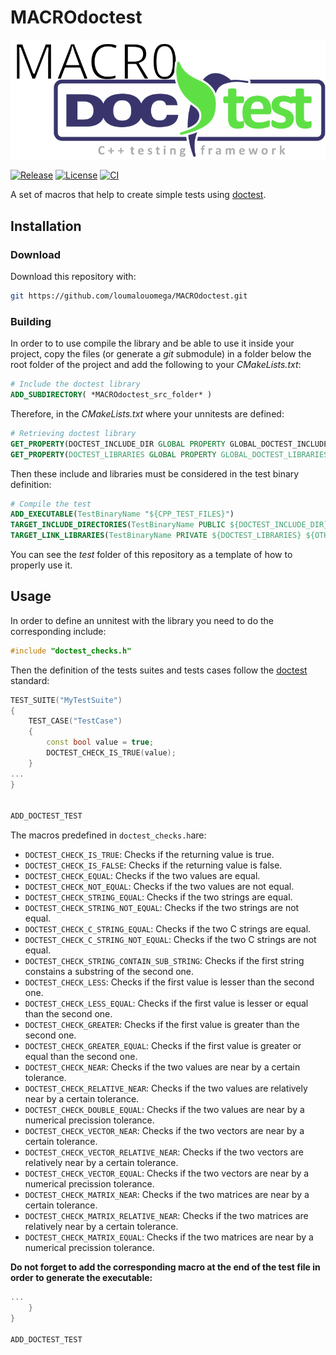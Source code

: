 # MACROdoctest

![](docs/logo.svg)

[![Release][release-image]][releases] [![License][license-image]][license] [![CI](https://github.com/loumalouomega/MACROdoctest/actions/workflows/ci.yml/badge.svg)](https://github.com/loumalouomega/MACROdoctest/actions/workflows/ci.yml)

[release-image]: https://img.shields.io/badge/release-1.0-green.svg?style=flat
[releases]: https://github.com/loumalouomega/MACROdoctest/releases

[license-image]: https://img.shields.io/badge/license-MIT-blue.svg?style=flat
[license]: https://github.com/loumalouomega/MACROdoctest/blob/main/LICENSE

A set of macros that help to create simple tests using [doctest](https://github.com/onqtam/doctest).

## Installation

### Download

Download this repository with:

~~~sh
git https://github.com/loumalouomega/MACROdoctest.git
~~~

### Building

In order to to use compile the library and be able to use it inside your project, copy the files (or generate a *git* submodule) in a folder below the root folder of the project and add the following to your *CMakeLists.txt*:

~~~cmake
# Include the doctest library
ADD_SUBDIRECTORY( *MACROdoctest_src_folder* )
~~~

Therefore, in the *CMakeLists.txt* where your unnitests are defined:

~~~cmake
# Retrieving doctest library
GET_PROPERTY(DOCTEST_INCLUDE_DIR GLOBAL PROPERTY GLOBAL_DOCTEST_INCLUDE_DIR)
GET_PROPERTY(DOCTEST_LIBRARIES GLOBAL PROPERTY GLOBAL_DOCTEST_LIBRARIES)
~~~

Then these include and libraries must be considered in the test binary definition:

~~~cmake
# Compile the test
ADD_EXECUTABLE(TestBinaryName "${CPP_TEST_FILES}")
TARGET_INCLUDE_DIRECTORIES(TestBinaryName PUBLIC ${DOCTEST_INCLUDE_DIR} ${OTHER_INCLUDES})
TARGET_LINK_LIBRARIES(TestBinaryName PRIVATE ${DOCTEST_LIBRARIES} ${OTHER_LIBRARIES})
~~~

You can see the *test* folder of this repository as a template of how to properly use it.

## Usage

In order to define an unnitest with the library you need to do the corresponding include:

~~~c++
#include "doctest_checks.h"
~~~

Then the definition of the tests suites and tests cases follow the [doctest](https://github.com/onqtam/doctest) standard:

~~~c++
TEST_SUITE("MyTestSuite")
{
    TEST_CASE("TestCase")
    {
        const bool value = true;
        DOCTEST_CHECK_IS_TRUE(value);
    }
...
}


ADD_DOCTEST_TEST
~~~

The macros predefined in `doctest_checks.h`are:

- `DOCTEST_CHECK_IS_TRUE`: Checks if the returning value is true.
- `DOCTEST_CHECK_IS_FALSE`: Checks if the returning value is false.
- `DOCTEST_CHECK_EQUAL`: Checks if the two values are equal.
- `DOCTEST_CHECK_NOT_EQUAL`: Checks if the two values are not equal.
- `DOCTEST_CHECK_STRING_EQUAL`: Checks if the two strings are equal.
- `DOCTEST_CHECK_STRING_NOT_EQUAL`: Checks if the two strings are not equal.
- `DOCTEST_CHECK_C_STRING_EQUAL`: Checks if the two C strings are equal.
- `DOCTEST_CHECK_C_STRING_NOT_EQUAL`: Checks if the two C strings are not equal.
- `DOCTEST_CHECK_STRING_CONTAIN_SUB_STRING`: Checks if the first string constains a substring of the second one.
- `DOCTEST_CHECK_LESS`: Checks if the first value is lesser than the second one.
- `DOCTEST_CHECK_LESS_EQUAL`: Checks if the first value is lesser or equal than the second one.
- `DOCTEST_CHECK_GREATER`: Checks if the first value is greater than the second one.
- `DOCTEST_CHECK_GREATER_EQUAL`: Checks if the first value is greater or equal than the second one.
- `DOCTEST_CHECK_NEAR`: Checks if the two values are near by a certain tolerance.
- `DOCTEST_CHECK_RELATIVE_NEAR`: Checks if the two values are relatively near by a certain tolerance.
- `DOCTEST_CHECK_DOUBLE_EQUAL`: Checks if the two values are near by a numerical precission tolerance.
- `DOCTEST_CHECK_VECTOR_NEAR`: Checks if the two vectors are near by a certain tolerance.
- `DOCTEST_CHECK_VECTOR_RELATIVE_NEAR`: Checks if the two vectors are relatively near by a certain tolerance.
- `DOCTEST_CHECK_VECTOR_EQUAL`: Checks if the two vectors are near by a numerical precission tolerance.
- `DOCTEST_CHECK_MATRIX_NEAR`: Checks if the two matrices are near by a certain tolerance.
- `DOCTEST_CHECK_MATRIX_RELATIVE_NEAR`: Checks if the two matrices are relatively near by a certain tolerance.
- `DOCTEST_CHECK_MATRIX_EQUAL`: Checks if the two matrices are near by a numerical precission tolerance.

**Do not forget to add the corresponding macro at the end of the test file in order to generate the executable:**

~~~c++
...
    }
}

ADD_DOCTEST_TEST
~~~
